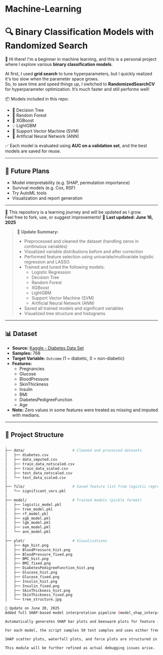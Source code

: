 # Machine-Learning
# 🔍 Binary Classification Models with Randomized Search

👋 Hi there! I'm a beginner in machine learning, and this is a personal project where I explore various **binary classification models**.

 At first, I used **grid search** to tune hyperparameters, but I quickly realized it's too slow when the parameter space grows.  
 So, to save time and speed things up, I switched to **RandomizedSearchCV** for hyperparameter optimization. It’s much faster and still performs well!

📦 Models included in this repo:
- 🌳 Decision Tree
- 🌲 Random Forest
- 🚀 XGBoost
- 💡 LightGBM
- 📐 Support Vector Machine (SVM)
- 🧠 Artificial Neural Network (ANN)

✅ Each model is evaluated using **AUC on a validation set**, and the best models are saved for reuse.

---

## 🔮 Future Plans
-  Model interpretability (e.g. SHAP, permutation importance)
-  Survival models (e.g. Cox, RSF)
-  Try AutoML tools
-  Visualization and report generation

---

📌 This repository is a learning journey and will be updated as I grow.  
Feel free to fork, use, or suggest improvements! 
 📅 **Last updated: June 16, 2025**  
> 🚀 **Update Summary:**  
> - Preprocessed and cleaned the dataset (handling zeros in continuous variables)  
> - Visualized variable distributions before and after correction  
> - Performed feature selection using univariate/multivariate logistic regression and LASSO  
> - Trained and tuned the following models:  
>   - Logistic Regression  
>   - Decision Tree  
>   - Random Forest  
>   - XGBoost  
>   - LightGBM  
>   - Support Vector Machine (SVM)  
>   - Artificial Neural Network (ANN)  
> - Saved all trained models and significant variables  
> - Visualized tree structure and histograms  

---

## 📊 Dataset

- **Source:** [Kaggle - Diabetes Data Set](https://www.kaggle.com/datasets/mathchi/diabetes-data-set/data)
- **Samples:** 768
- **Target Variable:** `Outcome` (1 = diabetic, 0 = non-diabetic)
- **Features:**  
  - Pregnancies  
  - Glucose  
  - BloodPressure  
  - SkinThickness  
  - Insulin  
  - BMI  
  - DiabetesPedigreeFunction  
  - Age  
- **Note:** Zero values in some features were treated as missing and imputed with medians.

---

## 📂 Project Structure

```bash
.
├── data/                      # Cleaned and processed datasets
│   ├── diabetes.csv
│   ├── data_imputed.csv
│   ├── train_data_notscaled.csv
│   ├── train_data_scaled.csv
│   ├── test_data_notscaled.csv
│   └── test_data_scaled.csv
│
├── file/                      # Saved feature list from logistic regression
│   └── significant_vars.pkl
│
├── model/                     # Trained models (pickle format)
│   ├── logistic_model.pkl
│   ├── tree_model.pkl
│   ├── rf_model.pkl
│   ├── xgb_model.pkl
│   ├── lgb_model.pkl
│   ├── svm_model.pkl
│   └── ann_model.pkl
│
├── plot/                      # Visualizations
│   ├── Age_hist.png
│   ├── BloodPressure_hist.png
│   ├── BloodPressure_fixed.png
│   ├── BMI_hist.png
│   ├── BMI_fixed.png
│   ├── DiabetesPedigreeFunction_hist.png
│   ├── Glucose_hist.png
│   ├── Glucose_fixed.png
│   ├── Insulin_hist.png
│   ├── Insulin_fixed.png
│   ├── SkinThickness_hist.png
│   ├── SkinThickness_fixed.png
│   └── tree_structure.jpg

📌 Update on June 20, 2025
Added full SHAP-based model interpretation pipeline (model_shap_interpretation.py), covering 7 classification models: Logistic Regression, Decision Tree, Random Forest, XGBoost, LightGBM, SVM, and ANN.

Automatically generates SHAP bar plots and beeswarm plots for feature importance visualization.

For each model, the script samples 50 test samples and uses either TreeExplainer or KernelExplainer based on model type.

SHAP scatter plots, waterfall plots, and force plots are structured in the code, but currently only bar and beeswarm plots are generated successfully.

This module will be further refined as actual debugging issues arise.

